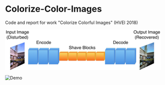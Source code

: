 # Colorize-Color-Images
Code and report for work "Colorize Colorful Images" (HVEI 2018)

![Network Structure](images/structure.png)

![Demo](images/demos.png)
